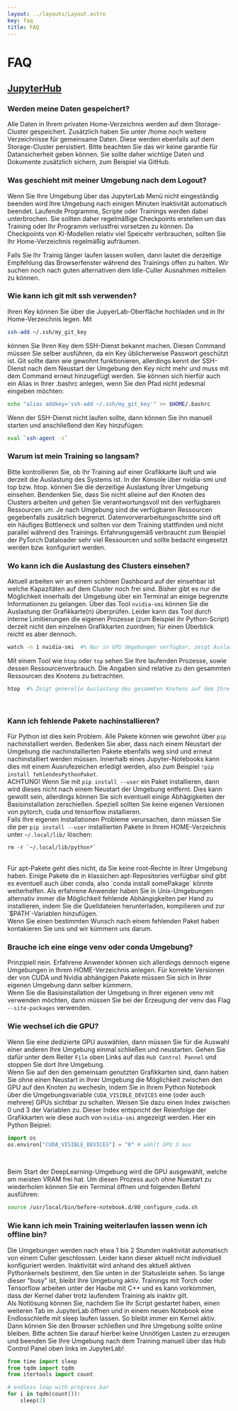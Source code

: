 ```yaml
---
layout: ../layouts/Layout.astro
key: faq
title: FAQ
---
```

# FAQ

## [JupyterHub](https://www.ki.fh-swf.de/jupyterhub)

### Werden meine Daten gespeichert?

Alle Daten in Ihrem privaten Home-Verzeichnis werden auf dem Storage-Cluster gespeichert. Zusätzlich haben Sie unter /home noch weitere Verzeichnisse für gemeinsame Daten. Diese werden ebenfalls auf dem Storage-Cluster persistiert. Bitte beachten Sie das wir keine garantie für Datansicherheit geben können. Sie sollte daher wichtige Daten und Dokumente zusätzlich sichern, zum Beispiel via GitHub.

### Was geschieht mit meiner Umgebung nach dem Logout?

Wenn Sie Ihre Umgebung über das JupyterLab Menü nicht eingeständig beenden wird Ihre Umgebung nach einigen Minuten Inaktivität automatisch beendet.
Laufende Programme, Scripte oder Trainings werden dabei unterbrochen. Sie sollten daher regelmäßige Checkpoints erstellen um das Training oder Ihr Programm verlustfrei vorsetzen zu können. Da Checkpoints von KI-Modellen relativ viel Speicehr verbrauchen, sollten Sie Ihr Home-Verzeichnis regelmäßig aufräumen.

Falls Sie Ihr Trainig länger laufen lassen wollen, dann lautet die derzeitige Empfehlung das Browserfenster während des Trainings offen zu halten.
Wir suchen noch nach guten alternativen dem Idle-Culler Ausnahmen mitteilen zu können.

### Wie kann ich git mit ssh verwenden?

Ihren Key können Sie über die JupyerLab-Oberfläche hochladen und in Ihr Home-Verzeichnis legen. Mit
```bash
ssh-add ~/.ssh/my_git_key
```
können Sie Ihren Key dem SSH-Dienst bekannt machen. Diesen Command müssen Sie selber ausführen, da ein Key üblicherweise Passwort geschützt ist.
Git sollte dann wie gewohnt funktionieren, allerdings kennt der SSH-Dienst nach dem Neustart der Umgebung den Key nicht mehr und muss mit dem Command erneut hinzugefügt werden. Sie können sich hierfür auch ein Alias in Ihrer .bashrc anlegen, wenn Sie den Pfad nicht jedesmal eingeben möchten:
```bash
echo "alias addkey='ssh-add ~/.ssh/my_git_key'" >> $HOME/.bashrc
```
Wenn der SSH-Dienst nicht laufen sollte, dann können Sie ihn manuell starten und anschließend den Key hinzufügen: 

```bash
eval `ssh-agent -s`
```

### Warum ist mein Training so langsam?

Bitte kontrollieren Sie, ob Ihr Training auf einer Grafikkarte läuft und wie derzeit die Auslastung des Systems ist.
In der Konsole über nvidia-smi und top bzw. htop. können Sie die derzeitige Auslastung Ihrer Umgebung einsehen.
Bendenken Sie, dass Sie nicht alleine auf den Knoten des Clusters arbeiten und gehen Sie verantwortungsvoll mit den verfügbaren Ressourcen um. 
Je nach Umgebung sind die verfügbaren Ressourcen gegebenfalls zusätzlich begrenzt. Datenvorverarbeitungsschritte sind oft ein häufiges Bottleneck und sollten vor dem Training stattfinden und nicht parallel während des Trainings. Erfahrungsgemäß verbraucht zum Beispiel der PyTorch Dataloader sehr viel Ressourcen und sollte bedacht eingesetzt werden bzw. konfiguriert werden.
</br>

### Wo kann ich die Auslastung des Clusters einsehen?

Aktuell arbeiten wir an einem schönen Dashboard auf der einsehbar ist welche Kapazitäten auf dem Cluster noch frei sind.
Bisher gibt es nur die Möglichkeit innerhalb der Umgebung über ein Terminal an einige begrenzte Informationen zu gelangen.
Über das Tool `nvidia-smi` können Sie die Auslastung der Grafikkarte(n) überprüfen. Leider kann das Tool durch interne Limitierungen die eigenen Prozesse (zum Beispiel ihr Python-Script) derzeit nicht den einzelnen Grafikkarten zuordnen; für einen Überblick reicht es aber dennoch.
```bash
watch -n 1 nvidia-smi  #% Nur in GPU Umgebungen verfügbar, zeigt Auslastung der verfügbaren GPUs (ohne Prozesse), aktualisiert alle 1 Sekunden. (Beenden über Strg+C)
```
Mit einem Tool wie `htop` oder `top` sehen Sie Ihre laufenden Prozesse, sowie dessen Ressourcenverbrauch. Die Angaben sind relative zu den gesammten Ressourcen des Knotens zu betrachten.
```bash
htop  #% Zeigt generelle Auslastung des gesammten Knotens auf dem Ihre Umgebung läuft, sowie ihre laufenden Prozesse. (Beenden über Strg+C)
```
</br>

### Kann ich fehlende Pakete nachinstallieren?
Für Python ist dies kein Problem. Alle Pakete können wie gewohnt über `pip` nachinstalliert werden. Bedenken Sie aber, dass nach einem Neustart der Umgebung die nachinstallierten Pakete ebenfalls weg sind und erneut nachinstalliert werden müssen.
Innerhalb eines Jupyter-Notebooks kann dies mit einem Ausrufezeichen erledigt werden, also zum Beispiel `!pip install fehlendesPythonPaket`.
</br>
ACHTUNG! Wenn Sie mit `pip install --user` ein Paket installieren, dann wird dieses nicht nach einem Neustart der Umgebung entfernt. Dies kann gewollt sein, allerdings können Sie sich eventuell einige Abhägigkeiten der Basisinstallation zerschießen. Speziell sollten Sie keine eigenen Versionen von pytorch, cuda und tensorflow installieren. 
</br>
Falls Ihre eigenen Installationen Probleme verursachen, dann müssen Sie die per  `pip install --user` installierten Pakete in Ihrem HOME-Verzeichnis unter `~/.local/lib/` löschen:
```shell
rm -r `~/.local/lib/python*`
```
</br>
Für apt-Pakete geht dies nicht, da Sie keine root-Rechte in Ihrer Umgebung haben. Einige Pakete die in klassichen apt-Repositories verfügbar sind gibt es eventuell auch über conda, also `conda install somePakage` könnte weiterhelfen.
Als erfahrene Anwender haben Sie in Unix-Umgebungen alternativ immer die Möglichkeit fehlende Abhängigkeiten per Hand zu installieren, indem Sie die Quelldateien herunterladen, kompilieren und zur `$PATH`-Variablen hinzufügen. 
</br>
Wenn Sie einen bestimmten Wunsch nach einem fehlenden Paket haben kontakieren Sie uns und wir kümmern uns darum.

### Brauche ich eine einge venv oder conda Umgebung?
Prinzipiell nein. Erfahrene Anwender können sich allerdings dennoch eigene Umgebungen in Ihrem HOME-Verzeichnis anlegen. Für korrekte Versionen der von CUDA und Nvidia abhängigen Pakete müssen Sie sich in Ihrer eigenen Umgebung dann selber kümmern. 
</br>
Wenn Sie die Basisinstallation der Umgebung in Ihrer eigenen venv mit verwenden möchten, dann müssen Sie bei der Erzeugung der venv das Flag `--site-packages` verwenden.
</br>

### Wie wechsel ich die GPU?
Wenn Sie eine dedizierte GPU auswählen, dann müssen Sie für die Auswahl einer anderen Ihre Umgebung einmal schließen und neustarten. Gehen Sie dafür unter dem Reiter `File` oben Links auf das `Hub Control Pannel` und stoppen Sie dort Ihre Umgebung.
</br>
Wenn Sie auf den den gemeinsam genutzten Grafikkarten sind, dann haben Sie ohne einen Neustart in Ihrer Umgebung die Möglichkeit zwischen den GPU auf den Knoten zu wechesln, indem Sie in Ihrem Python Notebook über die Umgebungsvariable `CUDA_VISIBLE_DEVICES` eine (oder auch mehrere) GPUs sichtbar zu schalten. Weisen Sie dazu einen Index zwischen 0 und 3 der Variablen zu. Dieser Index entspricht der Reienfolge der Grafikkarten wie diese auch von `nvidia-smi` angezeigt werden.
Hier ein Python Beipiel:
```Python
import os
os.environ["CUDA_VISIBLE_DEVICES"] = "0" # wählt GPU 3 aus 
```
</br>

Beim Start der DeepLearning-Umgebung wird die GPU ausgewählt, welche am meisten VRAM frei hat. Um diesen Prozess auch ohne Nuestart zu wiederholen können Sie ein Terminal öffnen und folgenden Befehl ausführen:
```bash
source /usr/local/bin/before-notebook.d/80_configure_cuda.sh
```

### Wie kann ich mein Training weiterlaufen lassen wenn ich offline bin?

Die Umgebungen werden nach etwa 1 bis 2 Stunden inaktivität automatisch von einem Culler geschlossen. Leider kann dieser aktuell nicht individuell konfiguriert werden.
Inaktivität wird anhand des aktuell aktiven Pythonkernels bestimmt, den Sie unten in der Statusleiste sehen. So lange dieser "busy" ist, bleibt Ihre Umgebung aktiv.
Trainings mit Torch oder Tensorflow arbeiten unter der Haube mit C++ und es kann vorkommen, dass der Kernel daher trotz laufendem Training als inaktiv gilt.
</br>
Als Notlösung können Sie, nachdem Sie Ihr Script gestartet haben, einen weiteren Tab im JupyterLab öffnen und in einem neuen Notebook eine Endlosschleife mit sleep laufen lassen.
So bleibt immer ein Kernel aktiv. Dann können Sie den Browser schließen und Ihre Umgebung sollte online bleiben. Bitte achten Sie darauf hierbei keine Unnötigen Lasten zu erzeugen und beenden Sie Ihre Umgebung nach dem Training manuell über das Hub Control Panel oben links im JupyterLab! 

```python
from time import sleep
from tqdm import tqdm
from itertools import count

# endless loop with progress bar
for i in tqdm(count()):
    sleep(2)
```

